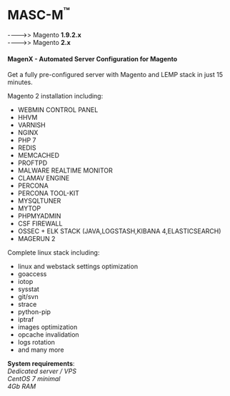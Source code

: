 

MASC-M<sup>™</sup>
======
---->> Magento **1.9.2.x**<br/>
---->> Magento **2.x**
<br/>
#### MagenX - Automated Server Configuration for Magento
Get a fully pre-configured server with Magento and LEMP stack in just 15 minutes.

Magento 2 installation including: <br/>
- WEBMIN CONTROL PANEL
- HHVM
- VARNISH
- NGINX
- PHP 7
- REDIS
- MEMCACHED
- PROFTPD
- MALWARE REALTIME MONITOR
- CLAMAV ENGINE
- PERCONA
- PERCONA TOOL-KIT
- MYSQLTUNER
- MYTOP
- PHPMYADMIN
- CSF FIREWALL
- OSSEC + ELK STACK (JAVA,LOGSTASH,KIBANA 4,ELASTICSEARCH)
- MAGERUN 2

Complete linux stack including: <br/>
- linux and webstack settings optimization
- goaccess
- iotop
- sysstat
- git/svn
- strace
- python-pip
- iptraf
- images optimization
- opcache invalidation
- logs rotation
- and many more


**System requirements**:<br/>
*Dedicated server / VPS*<br/>
*CentOS 7 minimal*<br/>
*4Gb RAM*<br/>

